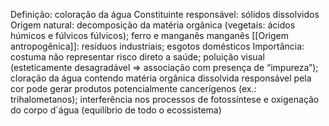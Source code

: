 Definição: coloração da água Constituinte responsável: sólidos dissolvidos Origem natural: decomposição da matéria orgânica (vegetais: ácidos húmicos e fúlvicos fúlvicos); ferro e manganês manganês [[Origem antropogênica]]: resíduos industriais; esgotos domésticos Importância: costuma não representar risco direto a saúde; poluição visual (esteticamente desagradável ⇒ associação com presença de “impureza”); cloração da água contendo matéria orgânica dissolvida responsável pela cor pode gerar produtos potencialmente cancerígenos (ex.: trihalometanos); interferência nos processos de fotossíntese e oxigenação do corpo d´água (equilíbrio de todo o ecossistema)